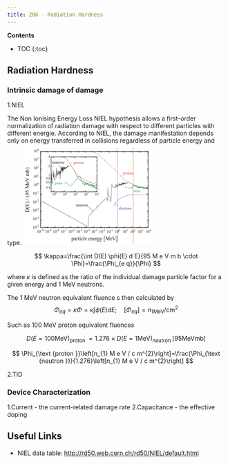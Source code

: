 ```yaml
---
title: 206 - Radiation Hardness  
---
```


**Contents**
* TOC
{:toc}


## Radiation Hardness 

### Intrinsic damage of damage

1.NIEL

The Non Ionising Energy Loss NIEL hypothesis allows a first-order normalization
of radiation damage with respect to different particles with different energie.
According to NIEL, the damage manifestation depends only on energy
transferred in collisions regardless of particle energy and type.
<img src="/images/NIEL.png" width="300"/>

$$
\kappa=\frac{\int D(E) \phi(E) d E}{95 M e V m b \cdot \Phi}=\frac{\Phi_{e q}}{\Phi}
$$

where $\kappa$ is defined as the ratio of the individual damage particle factor for a given energy and 1 MeV neutrons.

The 1 MeV neutron equivalent fluence s then calculated by
$$
\Phi_{e q}=\kappa \Phi=\kappa \int \phi(E) d E ; \quad\left[\Phi_{e q}\right]=n_{1 \mathrm{MeV}} / \mathrm{cm}^{2}
$$

Such as 100 MeV proton equivalent fluences 

$$
D(E=100 \mathrm{MeV})_{\text {proton }}=1.276 \times D(E=1 \mathrm{MeV})_{\text {neutron }}[95 \mathrm{MeV} \mathrm{mb}]
$$

$$
\Phi_{\text {proton }}\left[n_{1} M e V / c m^{2}\right]=\frac{\Phi_{\text {neutron }}}{1.276}\left[n_{1} M e V / c m^{2}\right]
$$

2.TID

### Device Characterization

1.Current - the current-related damage rate
2.Capacitance - the effective doping



## Useful Links
- NIEL data table: http://rd50.web.cern.ch/rd50/NIEL/default.html



